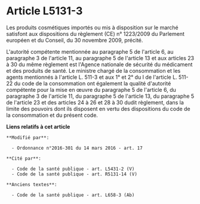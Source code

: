 # Article L5131-3

Les produits cosmétiques importés ou mis à disposition sur le marché satisfont aux dispositions du règlement (CE) n°
1223/2009 du Parlement européen et du Conseil, du 30 novembre 2009, précité. 

L'autorité compétente mentionnée au paragraphe 5 de l'article 6, au paragraphe 3 de l'article 11, au paragraphe 5 de
l'article 13 et aux articles 23 à 30 du même règlement est l'Agence nationale de sécurité du médicament et des produits de
santé. Le ministre chargé de la consommation et les agents mentionnés à l'article L. 511-3 et aux 1° et 2° du I de l'article
L. 511-22 du code de la consommation ont également la qualité d'autorité compétente pour la mise en œuvre du paragraphe 5 de
l'article 6, du paragraphe 3 de l'article 11, du paragraphe 5 de l'article 13, du paragraphe 5 de l'article 23 et des
articles 24 à 26 et 28 à 30 dudit règlement, dans la limite des pouvoirs dont ils disposent en vertu des dispositions du code
de la consommation et du présent code.

**Liens relatifs à cet article**

	**Modifié par**:

	  - Ordonnance n°2016-301 du 14 mars 2016 - art. 17

	**Cité par**:

	  - Code de la santé publique - art. L5431-2 (V)
	  - Code de la santé publique - art. R5131-14 (V)

	**Anciens textes**:

	  - Code de la santé publique - art. L658-3 (Ab)
